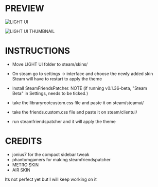# PREVIEW
![LIGHT UI](https://media.giphy.com/media/VGJmShrCh3vTgJhjKc/giphy.gif)

![LIGHT UI THUMBNAIL](https://i.imgur.com/ZDXB4F7.png)
# INSTRUCTIONS
* Move LIGHT UI folder to steam/skins/

* On steam go to settings -> interface and choose the newly added skin
Steam will have to restart to apply the theme

* Install SteamFriendsPatcher. NOTE (if running v0.1.36-beta, "Steam Beta" in Settings, needs to be ticked.) 

* take the libraryrootcustom.css file and paste it on steam/steamui/
* take the friends.custom.css file and paste it on steam/clientui/
* run steamfriendspatcher and it will apply the theme

# CREDITS
* jonius7 for the compact sidebar tweak
* phantomgamers for making steamfriendspatcher
* METRO SKIN
* AIR SKIN


Its not perfect yet but I will keep working on it
